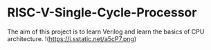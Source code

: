 # RISC-V-Single-Cycle-Processor
The aim of this project is to learn Verilog and learn the basics of CPU architecture. 
!(https://i.sstatic.net/a5cP7.png)
